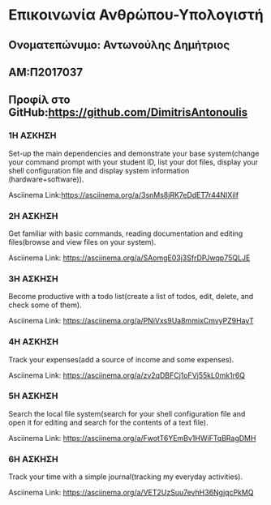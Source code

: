 # Επικοινωνία Ανθρώπου-Υπολογιστή
## Ονοματεπώνυμο: Αντωνούλης Δημήτριος  
## ΑΜ:Π2017037
## Προφίλ στο GitHub:https://github.com/DimitrisAntonoulis

### 1Η ΑΣΚΗΣΗ
Set-up the main dependencies and demonstrate your base system(change your command prompt with your student ID, list your dot files, display your shell configuration file and display system information (hardware+software)).

Asciinema Link:https://asciinema.org/a/3snMs8jRK7eDdET7r44NIXilf

### 2Η ΑΣΚΗΣΗ
Get familiar with basic commands, reading documentation and editing files(browse and view files on your system).

Asciinema Link: https://asciinema.org/a/SAomgE03j3SfrDPJwqp75QLJE

### 3Η ΑΣΚΗΣΗ
Become productive with a todo list(create a list of todos, edit, delete, and check some of them).

Asciinema Link: https://asciinema.org/a/PNiVxs9Ua8mmixCmvyPZ9HayT

### 4Η ΑΣΚΗΣΗ
Track your expenses(add a source of income and some expenses).

Asciinema Link: https://asciinema.org/a/zv2qDBFCj1oFVj55kL0mk1r6Q

### 5Η ΑΣΚΗΣΗ
Search the local file system(search for your shell configuration file and open it for editing and search for the contents of a text file).

Asciinema Link: https://asciinema.org/a/FwotT6YEmBv1HWiFTqBRagDMH

### 6Η ΑΣΚΗΣΗ
Track your time with a simple journal(tracking my everyday activities).

Asciinema Link: https://asciinema.org/a/VET2UzSuu7evhH36NgjqcPkMQ
